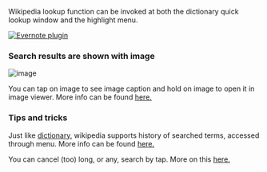 Wikipedia lookup function can be invoked at both the dictionary quick lookup window and the highlight menu.

[![Evernote plugin](https://github.com/koreader/koreader/wiki/screenshots/wikipedia_lookup.png)](https://github.com/koreader/koreader/wiki/screenshots/wikipedia_lookup.png)

### Search results are shown with image

![image](https://user-images.githubusercontent.com/24273478/34988036-90df85e0-fabd-11e7-9ab9-464ba397c967.gif)

You can tap on image to see image caption and hold on image to open it in image viewer. More info can be found [here.](https://github.com/koreader/koreader/pull/3609)

### Tips and tricks

Just like [dictionary](https://github.com/koreader/koreader/wiki/Dictionary-support), wikipedia supports history of searched terms, accessed through menu. More info can be found [here.](https://github.com/koreader/koreader/pull/3549)

You can cancel (too) long, or any, search by tap. More on this [here.](https://github.com/koreader/koreader/pull/3228)